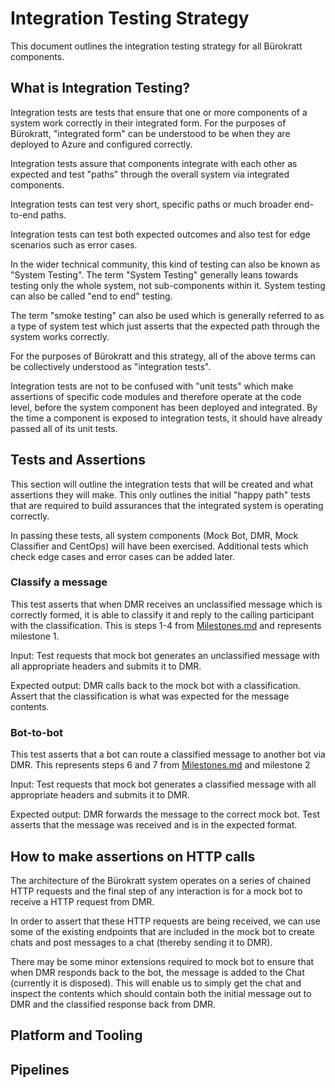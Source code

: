 # Integration Testing Strategy

This document outlines the integration testing strategy for all Bürokratt components.

## What is Integration Testing?

Integration tests are tests that ensure that one or more components of a system work correctly in their integrated form. For the purposes of Bürokratt, "integrated form" can be understood to be when they are deployed to Azure and configured correctly.

Integration tests assure that components integrate with each other as expected and test "paths" through the overall system via integrated components.

Integration tests can test very short, specific paths or much broader end-to-end paths.

Integration tests can test both expected outcomes and also test for edge scenarios such as error cases.

In the wider technical community, this kind of testing can also be known as "System Testing". The term "System Testing" generally leans towards testing only the whole system, not sub-components within it. System testing can also be called "end to end" testing.

The term "smoke testing" can also be used which is generally referred to as a type of system test which just asserts that the expected path through the system works correctly.

For the purposes of Bürokratt and this strategy, all of the above terms can be collectively understood as "integration tests".

Integration tests are not to be confused with "unit tests" which make assertions of specific code modules and therefore operate at the code level, before the system component has been deployed and integrated. By the time a component is exposed to integration tests, it should have already passed all of its unit tests.

## Tests and Assertions

This section will outline the integration tests that will be created and what assertions they will make. This only outlines the initial "happy path" tests that are required to build assurances that the integrated system is operating correctly.

In passing these tests, all system components (Mock Bot, DMR, Mock Classifier and CentOps) will have been exercised. Additional tests which check edge cases and error cases can be added later.

### Classify a message

This test asserts that when DMR receives an unclassified message which is correctly formed, it is able to classify it and reply to the calling participant with the classification. This is steps 1-4 from [Milestones.md](https://github.com/buerokratt/Project-Documentation-Management/blob/main/Milestones.md) and represents milestone 1.

Input: Test requests that mock bot generates an unclassified message with all appropriate headers and submits it to DMR.

Expected output: DMR calls back to the mock bot with a classification. Assert that the classification is what was expected for the message contents.

### Bot-to-bot

This test asserts that a bot can route a classified message to another bot via DMR. This represents steps 6 and 7 from [Milestones.md](https://github.com/buerokratt/Project-Documentation-Management/blob/main/Milestones.md) and milestone 2

Input: Test requests that mock bot generates a classified message with all appropriate headers and submits it to DMR.

Expected output: DMR forwards the message to the correct mock bot. Test asserts that the message was received and is in the expected format.

## How to make assertions on HTTP calls

The architecture of the Bürokratt system operates on a series of chained HTTP requests and the final step of any interaction is for a mock bot to receive a HTTP request from DMR.

In order to assert that these HTTP requests are being received, we can use some of the existing endpoints that are included in the mock bot to create chats and post messages to a chat (thereby sending it to DMR).

There may be some minor extensions required to mock bot to ensure that when DMR responds back to the bot, the message is added to the Chat (currently it is disposed). This will enable us to simply get the chat and inspect the contents which should contain both the initial message out to DMR and the classified response back from DMR.

## Platform and Tooling

## Pipelines

